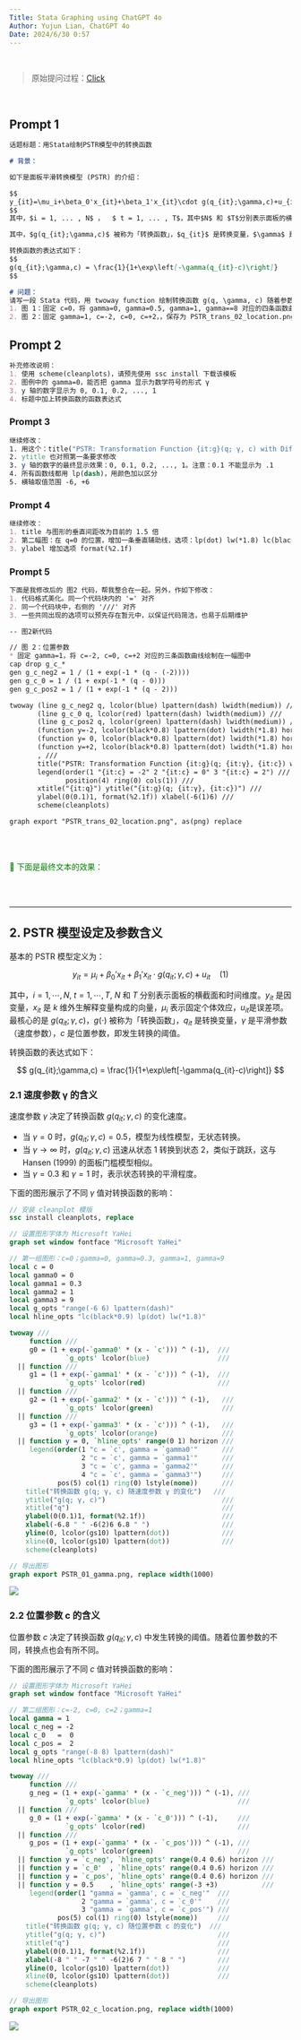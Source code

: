 ```yaml
---
Title: Stata Graphing using ChatGPT 4o
Author: Yujun Lian, ChatGPT 4o
Date: 2024/6/30 0:57
---
```


<br>

> 原始提问过程：[Click](https://chatgpt.com/share/f4b14c93-8d78-4061-8d8d-409ef1f4bc68)

&emsp; 

## Prompt 1
```md
话题标题：用Stata绘制PSTR模型中的转换函数

# 背景： 

如下是面板平滑转换模型 (PSTR) 的介绍：

$$
y_{it}=\mu_i+\beta_0'x_{it}+\beta_1'x_{it}\cdot g(q_{it};\gamma,c)+u_{it}  \quad(1)
$$
其中，$i = 1, ... , N$ ，  $ t = 1, ... , T$，其中$N$ 和 $T$分别表示面板的横截面和时间维度。$y_{it}$ 是因变量，$x_{it}$ 是 $k$ 维外生解释变量，$\mu_i$ 表示固定个体效应，$u_{it}$是误差项。

其中，$g(q_{it};\gamma,c)$ 被称为「转换函数」，$q_{it}$ 是转换变量，$\gamma$ 是平滑参数 (反应转换的速度)，$c$ 是位置参数 (即发生转换的阈值)。

转换函数的表达式如下：
$$
g(q_{it};\gamma,c) = \frac{1}{1+\exp\left[-\gamma(q_{it}-c)\right]}
$$

# 问题：
请写一段 Stata 代码，用 twoway function 绘制转换函数 g(q, \gamma, c) 随着参数 \gamma 和参数 c 的变化特征。
1. 图 1：固定 c=0，将 gamma=0, gamma=0.5, gamma=1, gamma==8 对应的四条函数曲线绘制在一幅图中，保存为 PSTR_trans_01_gamma.png
2. 图 2：固定 gamma=1, c=-2, c=0, c=+2，，保存为 PSTR_trans_02_location.png
```

## Prompt 2
```md
补充修改说明：
1. 使用 scheme(cleanplots)，请预先使用 ssc install 下载该模板
2. 图例中的 gamma=0，能否把 gamma 显示为数学符号的形式 γ 
3. y 轴的数字显示为 0, 0.1, 0.2, ..., 1
4. 标题中加上转换函数的函数表达式
```

### Prompt 3
```stata
继续修改：
1. 用这个：title("PSTR: Transformation Function {it:g}(q; γ, c) with Different γ")。除了 g，其它变量和参数 (q, γ,c) 也要用斜体
2. ytitle 也对照第一条要求修改
3. y 轴的数字的最终显示效果：0, 0.1, 0.2, ..., 1。注意：0.1 不能显示为 .1
4. 所有函数线都用 lp(dash)，用颜色加以区分
5. 横轴取值范围 -6, +6
```

### Prompt 4
```md
继续修改：
1. title 与图形的垂直间距改为目前的 1.5 倍
2. 第二幅图：在 q=0 的位置，增加一条垂直辅助线，选项：lp(dot) lw(*1.8) lc(black*0.8)
3. ylabel 增加选项 format(%2.1f)
```


### Prompt 5
```md
下面是我修改后的 图2 代码，帮我整合在一起。另外，作如下修改：
1. 代码格式美化。同一个代码块内的 '=' 对齐
2. 同一个代码块中，右侧的 '///' 对齐
3. 一些共同出现的选项可以预先存在暂元中，以保证代码简洁，也易于后期维护

-- 图2新代码

// 图 2：位置参数
* 固定 gamma=1，将 c=-2, c=0, c=+2 对应的三条函数曲线绘制在一幅图中
cap drop g_c_*
gen g_c_neg2 = 1 / (1 + exp(-1 * (q - (-2))))
gen g_c_0 = 1 / (1 + exp(-1 * (q - 0)))
gen g_c_pos2 = 1 / (1 + exp(-1 * (q - 2)))

twoway (line g_c_neg2 q, lcolor(blue) lpattern(dash) lwidth(medium)) ///
       (line g_c_0 q, lcolor(red) lpattern(dash) lwidth(medium)) ///
       (line g_c_pos2 q, lcolor(green) lpattern(dash) lwidth(medium)) ///
       (function y=-2, lcolor(black*0.8) lpattern(dot) lwidth(*1.8) horizon range(0.4 0.6)) ///
       (function y= 0, lcolor(black*0.8) lpattern(dot) lwidth(*1.8) horizon range(0.4 0.6)) ///
       (function y=+2, lcolor(black*0.8) lpattern(dot) lwidth(*1.8) horizon range(0.4 0.6)) ///
       , ///
       title("PSTR: Transformation Function {it:g}(q; {it:γ}, {it:c}) with Different {it:c}", margin(medsmall)) ///
       legend(order(1 "{it:c} = -2" 2 "{it:c} = 0" 3 "{it:c} = 2") ///
              position(4) ring(0) cols(1)) ///
       xtitle("{it:q}") ytitle("{it:g}(q; {it:γ}, {it:c})") ///
       ylabel(0(0.1)1, format(%2.1f)) xlabel(-6(1)6) ///
       scheme(cleanplots)

graph export "PSTR_trans_02_location.png", as(png) replace
```



<br>
<br>

<font color=green>:dog: 下面是最终文本的效果：</font>

<br>
<br>


--- - --

## 2. PSTR 模型设定及参数含义

基本的 PSTR 模型定义为：

$$
y_{it}=\mu_i+\beta_0'x_{it}+\beta_1'x_{it}\cdot g(q_{it};\gamma,c)+u_{it}  \quad(1)
$$

其中，$i = 1, \cdots, N$, $t = 1, \cdots, T$, $N$ 和 $T$ 分别表示面板的横截面和时间维度。$y_{it}$ 是因变量，$x_{it}$ 是 $k$ 维外生解释变量构成的向量，$\mu_i$ 表示固定个体效应，$u_{it}$是误差项。最核心的是 $g(q_{it};\gamma,c)$，$g(\cdot)$ 被称为「转换函数」，$q_{it}$ 是转换变量，$\gamma$ 是平滑参数（速度参数），$c$ 是位置参数，即发生转换的阈值。

转换函数的表达式如下：

$$
g(q_{it};\gamma,c) = \frac{1}{1+\exp\left[-\gamma(q_{it}-c)\right]}
$$

### 2.1 速度参数 γ 的含义

速度参数 $\gamma$ 决定了转换函数 $g(q_{it};\gamma,c)$ 的变化速度。

- 当 $\gamma = 0$ 时，$g(q_{it};\gamma,c) = 0.5$，模型为线性模型，无状态转换。
- 当 $\gamma \to \infty$ 时，$g(q_{it};\gamma,c)$ 迅速从状态 1 转换到状态 2，类似于跳跃，这与 Hansen (1999) 的面板门槛模型相似。
- 当 $\gamma = 0.3$ 和 $\gamma = 1$ 时，表示状态转换的平滑程度。

下面的图形展示了不同 $\gamma$ 值对转换函数的影响：

```stata
// 安装 cleanplot 模版
ssc install cleanplots, replace

// 设置图形字体为 Microsoft YaHei
graph set window fontface "Microsoft YaHei"

// 第一组图形：c=0；gamma=0, gamma=0.3, gamma=1, gamma=9
local c = 0
local gamma0 = 0
local gamma1 = 0.3
local gamma2 = 1
local gamma3 = 9
local g_opts "range(-6 6) lpattern(dash)"
local hline_opts "lc(black*0.9) lp(dot) lw(*1.8)"

twoway ///
     function ///
     g0 = (1 + exp(-`gamma0' * (x - `c'))) ^ (-1),  ///
              `g_opts' lcolor(blue)                 ///
  || function ///
     g1 = (1 + exp(-`gamma1' * (x - `c'))) ^ (-1),  ///
              `g_opts' lcolor(red)                  ///
  || function ///
     g2 = (1 + exp(-`gamma2' * (x - `c'))) ^ (-1),   ///
              `g_opts' lcolor(green)                 ///
  || function /// 
     g3 = (1 + exp(-`gamma3' * (x - `c'))) ^ (-1),   ///
              `g_opts' lcolor(orange)                ///
  || function y = 0, `hline_opts' range(0 1) horizon ///
     legend(order(1 "c = `c', gamma = `gamma0'"      ///
                  2 "c = `c', gamma = `gamma1'"      ///
                  3 "c = `c', gamma = `gamma2'"      ///
                  4 "c = `c', gamma = `gamma3'")     ///
            pos(5) col(1) ring(0) lstyle(none))      ///
    title("转换函数 g(q; γ, c) 随速度参数 γ 的变化")   ///
    ytitle("g(q; γ, c)")                             ///
    xtitle("q")                                      ///
    ylabel(0(0.1)1, format(%2.1f))                   ///
    xlabel(-6.8 " " -6(2)6 6.8 " ")                  ///
    yline(0, lcolor(gs10) lpattern(dot))             ///
    xline(0, lcolor(gs10) lpattern(dot))             ///
    scheme(cleanplots)

// 导出图形
graph export PSTR_01_gamma.png, replace width(1000)
```

![](https://fig-lianxh.oss-cn-shenzhen.aliyuncs.com/PSTR_01_gamma.png)

### 2.2 位置参数 c 的含义

位置参数 $c$ 决定了转换函数 $g(q_{it};\gamma,c)$ 中发生转换的阈值。随着位置参数的不同，转换点也会有所不同。

下面的图形展示了不同 $c$ 值对转换函数的影响：

```stata
// 设置图形字体为 Microsoft YaHei
graph set window fontface "Microsoft YaHei"

// 第二组图形：c=-2, c=0, c=2；gamma=1
local gamma = 1
local c_neg = -2
local c_0   =  0
local c_pos =  2
local g_opts "range(-8 8) lpattern(dash)"
local hline_opts "lc(black*0.9) lp(dot) lw(*1.8)"

twoway ///
     function ///
     g_neg = (1 + exp(-`gamma' * (x - `c_neg'))) ^ (-1), ///
              `g_opts' lcolor(blue)                      ///
  || function ///
     g_0 = (1 + exp(-`gamma' * (x - `c_0'))) ^ (-1),     ///
              `g_opts' lcolor(red)                       ///
  || function ///
     g_pos = (1 + exp(-`gamma' * (x - `c_pos'))) ^ (-1), ///
              `g_opts' lcolor(green)                     ///
  || function y = `c_neg', `hline_opts' range(0.4 0.6) horizon ///
  || function y = `c_0'  , `hline_opts' range(0.4 0.6) horizon ///
  || function y = `c_pos', `hline_opts' range(0.4 0.6) horizon ///
  || function y = 0.5    , `hline_opts' range(-3 +3)           ///
     legend(order(1 "gamma = `gamma', c = `c_neg'"  ///
                  2 "gamma = `gamma', c = `c_0'"    ///
                  3 "gamma = `gamma', c = `c_pos'") ///
            pos(5) col(1) ring(0) lstyle(none))     ///
    title("转换函数 g(q; γ, c) 随位置参数 c 的变化")  ///
    ytitle("g(q; γ, c)")                            ///
    xtitle("q")                                     ///
    ylabel(0(0.1)1, format(%2.1f))                  ///
    xlabel(-8 " " -7 " " -6(2)6 7 " " 8 " ")        ///
    yline(0, lcolor(gs10) lpattern(dot))            ///
    xline(0, lcolor(gs10) lpattern(dot))            ///
    scheme(cleanplots)

// 导出图形
graph export PSTR_02_c_location.png, replace width(1000)
```


![](https://fig-lianxh.oss-cn-shenzhen.aliyuncs.com/PSTR_02_c_location.png)
